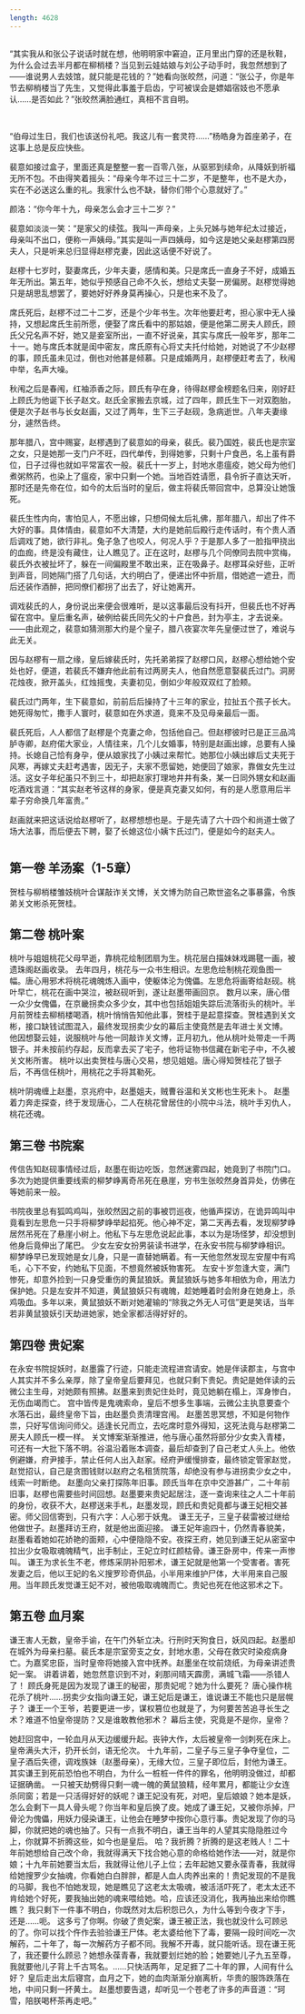 ```yaml
---
length: 4628
---
```


##

“其实我从和张公子说话时就在想，他明明家中窘迫，正月里出门穿的还是秋鞋，为什么会过去半月都在柳梢楼？当见到云娃姑娘与刘公子动手时，我忽然想到了——谁说男人去妓馆，就只能是花钱的？”她看向张皎然，问道：“张公子，你是年节去柳梢楼当了先生，又觉得此事羞于启齿，宁可被误会是嫖娼宿妓也不愿承认……是否如此？”张皎然满脸通红，真相不言自明。

<br>

“伯母过生日，我们也该送份礼吧。我这儿有一套灵符……”杨皓身为首座弟子，在这事上总是反应快些。

裴意如接过盒子，里面还真是整整一套一百零八张，从驱邪到续命，从降妖到祈福无所不包。不由得笑着摇头：“母亲今年不过三十二岁，不是整年，也不是大办，实在不必送这么重的礼。我家什么也不缺，替你们带个心意就好了。”

颜洛：“你今年十九，母亲怎么会才三十二岁？”

裴意如淡淡一笑：“是家父的续弦。我叫一声母亲，上头兄姊与她年纪太过接近，母亲叫不出口，便称一声姨母。”其实是叫一声四姨母，如今这是她父亲赵樛第四房夫人，只是听来总归显得赵樛克妻，因此这话便不好说了。

赵樛十七岁时，娶妻席氏，少年夫妻，感情和美。只是席氏一直身子不好，成婚五年无所出。第五年，她似乎预感自己命不久长，想给丈夫娶一房偏房。赵樛觉得她只是胡思乱想罢了，要她好好养身莫再操心，只是也来不及了。

席氏死后，赵樛不过二十二岁，还是个少年书生。次年他要赶考，担心家中无人操持，又想起席氏生前所愿，便娶了席氏看中的那姑娘，便是他第二房夫人顾氏，顾氏父兄名声不好，她又是妾室所出，一直不好说亲，其实与席氏一般年岁，那年二十一。她与席氏本就是闺中密友，席氏原有心将丈夫托付给她，对她说了不少赵樛的事，顾氏虽未见过，倒也对他甚是倾慕。只是成婚两月，赵樛便赶考去了，秋闱中举，名声大噪。

秋闱之后是春闱，红袖添香之际，顾氏有孕在身，待得赵樛金榜题名归来，刚好赶上顾氏为他诞下长子赵文。赵氏全家搬去京城，过了四年，顾氏生下一对双胞胎，便是次子赵书与长女赵画，又过了两年，生下三子赵砚，急病逝世。八年夫妻缘分，遽然告终。

那年腊八，宫中赐宴，赵樛遇到了裴意如的母亲，裴氏。裴乃国姓，裴氏也是宗室之女，只是她那一支门户不旺，四代单传，到得她爹，只剩十户食邑，名上虽有爵位，日子过得也就如平常富农一般。裴氏十一岁上，封地水患瘟疫，她父母为他们煮粥熬药，也染上了瘟疫，家中只剩一个她。当地百姓请愿，县令折子直达天听，那时还是先帝在位，如今的太后当时的皇后，做主将裴氏带回宫中，总算没让她饿死。

裴氏生性内向，害怕见人，不愿出嫁，只想伺候太后礼佛，那年腊八，却出了件不大好的事。具体情由，裴意如不大清楚，大约是她前后殿行走传话时，有个贵人酒后调戏了她，欲行非礼。兔子急了也咬人，何况人乎？于是那人多了一脸指甲挠出的血痂，终是没有藏住，让人瞧见了。正在这时，赵樛与几个同僚同去院中赏梅，裴氏外衣被扯坏了，躲在一间偏殿里不敢出来，正在吸鼻子。赵樛耳朵好些，正听到声音，同她隔门搭了几句话，大约明白了，便递出怀中折扇，借她遮一遮丑，而后还装作酒醉，把同僚们都拐了出去了，好让她离开。

调戏裴氏的人，身份说出来便会很难听，是以这事最后没有抖开，但裴氏也不好再留在宫中。皇后重名声，破例给裴氏同先父的十户食邑，封为亭主，才去说亲。——由此观之，裴意如猜测那大约是个皇子，腊八夜宴次年先皇便过世了，难说与此无关。

因与赵樛有一扇之缘，皇后嫁裴氏时，先托弟弟探了赵樛口风，赵樛心想给她个安处也好，便道，若裴氏不嫌弃他此前有过两房夫人，他自然愿意娶裴氏过门。洞房花烛夜，掀开盖头，红烛摇曳，夫妻初见，倒如少年般双双红了脸颊。

裴氏过门两年，生下裴意如，前前后后操持了十三年的家业，拉扯五个孩子长大。她死得匆忙，撒手人寰时，裴意如在外求道，竟来不及见母亲最后一面。

裴氏死后，人人都信了赵樛是个克妻之命，包括他自己。但赵樛彼时已是正三品鸿胪寺卿，赵府偌大家业，人情往来，几个儿女婚事，特别是赵画出嫁，总要有人操持。长媳自己恰有身孕，便从娘家找了小姨过来帮忙。她那位小姨出嫁后丈夫死于风寒，再嫁丈夫赶考遇害，因无子，夫家不愿留她，她便回了娘家，靠做女先生过活。这女子年纪虽只不到三十，却把赵家打理地井井有条，某一日同外甥女和赵画吃酒戏言道：“其实赵老爷这样的身家，便是真克妻又如何，有的是人愿意用后半辈子穷命换几年富贵。”

赵画就来把这话说给赵樛听了，赵樛想想也是。于是先请了六十四个和尚道士做了场大法事，而后便去下聘，娶了长媳这位小姨卞氏过门，便是如今的赵夫人。

#

## 第一卷 羊汤案（1-5章）

贺桂与柳梢楼雏妓桃叶合谋敲诈关文博，关文博为防自己欺世盗名之事暴露，令族弟关文彬杀死贺桂。

## 第二卷 桃叶案

桃叶与姐姐桃花父母早逝，靠桃花绘制团扇为生。桃花层白描妹妹戏踢毽一画，被遗珠阁赵画收录。
去年四月，桃花与一众书生相识。左思危绘制桃花观鱼图一幅。唐心用邪术将桃花魂魄炼入画中，使躯体沦为傀儡。左思危将画寄给赵砚。桃叶早亡，桃花在画中哭泣，被赵砚听到，遂让赵墨带画回京。
数月以来，唐心借一众少女傀儡，在京畿拐卖众多少女，其中也包括姐姐失踪后流落街头的桃叶。半月前贺桂去柳梢楼喝酒，桃叶悄悄告知他此事，贺桂于是起意探查。贺桂遇到关文彬，接口缺钱试图混入，最终发现拐卖少女的幕后主使竟然是去年进士关文博。
他因想娶云娃，说服桃叶与他一同敲诈关文博，正月初九，他从桃叶处带走一千两银子。并未按前约存起，反而拿去买了宅子，他将证物书信藏在新宅子中，不久被关文彬所害。
桃叶以出卖贺桂与唐心交易，想见姐姐。唐心得知贺桂花了银子后，不再信任桃叶，用桃花之手将其勒死。

桃叶阴魂缠上赵墨，京兆府中，赵墨姐夫，贼曹谷温和关文彬也生死未卜。
赵墨着力奔走探查，终于发现唐心，二人在桃花曾居住的小院中斗法，桃叶手刃仇人，桃花还魂。

## 第三卷 书院案

传信告知赵砚事情经过后，赵墨在街边吃饭，忽然迷雾四起，她竟到了书院门口。
多次为她提供重要线索的柳梦峥离奇吊死在悬崖，穷书生张皎然身首异处，仿佛在等她前来一般。

书院夜里总有狐鸣鸡叫，张皎然因之前的事被罚巡夜，他循声探访，在诡异鸣叫中竟看到左思危一只手将柳梦峥举起掐死。他心神不定，第二天再去看，发现柳梦峥居然吊死在了悬崖小树上。他私下与左思危说起此事，本以为是场怪梦，却没想到他身后竟伸出了尾巴。
少女左安女扮男装读书进学，在永安书院与柳梦峥相识。柳梦峥早已发现她是女儿身，只是一直替她瞒着。有一天他忽然发现左安屋中有鸡毛，心下不安，约她私下见面，不想竟然被妖物害死。
左安十岁忽逢大变，满门惨死，却意外捡到一只身受重伤的黄鼠狼妖。黄鼠狼妖与她多年相依为命，用法力保护她。只是左安并不知道，黄鼠狼妖只有魂魄，趁她睡着时会附身在她身上，杀鸡吸血。多年以来，黄鼠狼妖不断对她灌输的“除我之外无人可信”更是笑话，当年若非黄鼠狼妖引天劫进她家，她全家都活得好好的。

## 第四卷 贵妃案

在永安书院捉妖时，赵墨露了行迹，只能走流程进宫请安。她是伴读郡主，与宫中人其实并不多么亲厚，除了皇帝皇后要拜见，也就只剩下贵妃。贵妃是她伴读的云微公主生母，对她颇有照拂。赵墨来到贵妃住处时，竟见她躺在榻上，浑身惨白，无伤血竭而亡。
宫中皆传是鬼魂索命，皇后不想多生事端，云微公主执意要查个水落石出，最终皇帝下旨，由赵墨负责清理宫闱。
赵墨苦思冥想，不知是何物作祟，只好写信询问师父。适逢长兄而立，去吃席时意外得知，这死法竟与赵樛第二房夫人顾氏一模一样。
关文博案渐渐推进，他与唐心虽然将部分少女卖入青楼，可还有一大批下落不明。谷温沿着账本调查，最后却查到了自己老丈人头上。他依例避嫌，府尹接手，禁止任何人出入赵家。经府尹缓慢排查，最终锁定管家赵觉，赵觉招认，自己是贪图钱财以赵府之名租赁院落，却绝没有参与进拐卖少女之中，线索一时断绝。
赵墨向父亲打探陈年旧事。顾氏当年在京中交游甚广，二十年前旧事，赵樛也需要些时间回想。赵墨要来贵妃起居注，逐一查询来往之人二十年前的身份，收获不大，赵樛送来手札，赵墨发现，顾氏和贵妃竟都与谦王妃相交甚密。师父回信寄到，只有六字：人心邪于妖鬼。
谦王无子，三皇子裴雷被过继给他做世子。赵墨拜访王府，就是他出面迎接。
谦王妃年逾四十，仍然青春貌美，赵墨看着她如花娇艳的面颊，心中便隐隐不安。夜探王府，她见到谦王妃从密室中拉出少女吸取魂魄精气，出手制止，王妃立时红颜枯骨。谦王卧房中，传来一声惨叫。
谦王为求长生不老，修炼采阴补阳邪术，谦王妃就是他第一个受害者。害死发妻之后，他以王妃的名义搜罗珍奇供品，小半用来维护尸体，大半用来自己服用。当年顾氏发觉谦王妃不对，被他吸取魂魄而亡。贵妃也死在他这邪术之下。

## 第五卷 血月案

谦王害人无数，皇帝手谕，在午门外斩立决。行刑时天狗食日，妖风四起。赵墨却在城外为母亲扫墓。裴氏本是宗室旁支之女，封地水患，父母在救灾时染疫病身亡。为嘉奖忠臣，当时皇帝将她接入宫中抚养。赵墨坐在坟前烧纸，为母亲讲述贵妃一案。
讲着讲着，她忽然意识到不对，刹那间晴天霹雳，满城飞霜——杀错人了！
顾氏身死是因为发现了谦王的秘密，那贵妃呢？她为什么要死？
唐心操作桃花杀了桃叶……拐卖少女指向谦王妃，谦王妃后是谦王，谁说谦王不能也只是层幌子？
谦王一个王爷，若要更进一步，谋权篡位也就是了，为何要苦苦追寻长生之术？难道不怕皇帝提防？又是谁敢教他邪术？
幕后主使，究竟是不是你，皇帝？

她赶回宫中，一轮血月从天边缓缓升起。丧钟大作，太后被皇帝一剑刺死在床上。皇帝满头大汗，扔开长剑，语无伦次。
十九年前，二皇子与三皇子争夺皇位，二皇子酒后失德，调戏族妹（赵墨母亲），无缘大位，三皇子即位后，封他为谦王。其实谦王到死前恐怕也不明白，为什么一桩桩一件件的罪名，他明明没做过，却都证据确凿。
一只被天劫劈得只剩一魂一魄的黄鼠狼精，经年累月，都能让少女连杀同窗；若是一只活得好好的妖呢？谦王妃没有死，对吧，皇后娘娘？她本是妖，怎么会剩下一具人骨头呢？你当年和皇后换了皮。她成了谦王妃，又被你杀掉，尸骨沦为傀儡，用妖力侵染谦王，让他会在睡梦中按你心意行事。贵妃发现了你的马脚，你就把她的魂也抽了。只有一点我不明白，谦王当年的人望其实隐隐胜过今上，你就算不折腾这些，如今也是皇后。
哈？我折腾？折腾的是这老贱人！二十年前她想给自己改个命，我就得满天下找合她心意的命格给她作法——对，就是你娘；十九年前她要当太后，我就得让他儿子上位；去年起她又要永葆青春，我就得给她搜罗少女抽魂，你看她白白胖胖，都是人血人肉养出来的！贵妃发现的不是我的马脚，我也不怕她发现，她是瞧见了这老太太吸魂，被活活吓死了，老太太还不肯给她个好死，要我抽出她的魂来喂给她。哈，应该还没消化，我再抽出来给你瞧瞧？
我只剩下一件事不明白，你既然对太后积怨已久，为什么等到今夜才下手，还是……呃。
这多亏了你啊。你破了贵妃案，谦王被正法，我也就没什么可顾忌的了。你可以找个仵作去验验谦王尸体。老太婆给他下了毒，要隔一段时间吃一次解药，二十年了，每一次解药方子都不同。我解不开毒，就只能听话。现在谦王死了，我还要什么顾忌？她想永葆青春，我就要划烂她的脸；她要她儿子九五至尊，我就要他儿子背上千古骂名。……只快活两年，足足捱了二十年的罪，人间有什么好？
皇后走出太后寝宫，血月之下，她的血肉渐渐分崩离析，华贵的服饰跌落在地，中间只剩一抔黄土。
赵墨想要告退，却听见一个苍老了许多的声音道：“珂雪，陪朕喝杯茶再走吧。”
